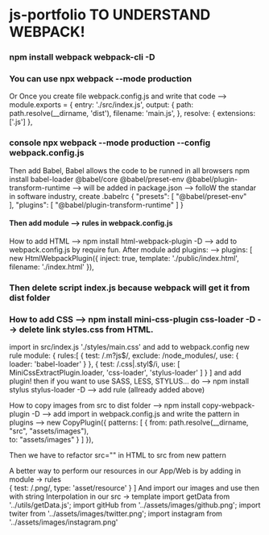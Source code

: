 # js-portfolio TO UNDERSTAND WEBPACK!

### npm install webpack webpack-cli -D
### You can use npx webpack --mode production 

Or  Once you create file webpack.config.js and write that code --> module.exports = {
    entry: './src/index.js',
   output: {
        path: path.resolve(__dirname, 'dist'),
        filename: 'main.js',
    },
    resolve: {
        extensions: ['.js']
    },
###     console npx webpack --mode production --config webpack.config.js

 Then add Babel, Babel allows the code to be runned in all browsers npm install babel-loader @babel/core @babel/preset-env @babel/plugin-transform-runtime --> will be added in package.json --> folloW the standar in software industry, create .babelrc 
 {
    "presets": [
        "@babel/preset-env"  
    ],
    "plugins": [
        "@babel/plugin-transform-runtime"
    ]
 }

#### Then add module --> rules in webpack.config.js

 How to add HTML --> npm install html-webpack-plugin -D --> add to webpack.config.js by require fun. After module add plugins: -->  plugins: [
       new HtmlWebpackPlugin({
            inject: true,
            template: './public/index.html',
            filename: './index.html'
        }),

### Then delete script index.js because webpack will get it from dist folder

### How to add CSS --> npm install mini-css-plugin css-loader -D --> delete link styles.css from HTML. 
 import in src/index.js './styles/main.css' and add to webpack.config new rule 
 module: {
        rules:[
        {
            test: /\.m?js$/,
           exclude: /node_modules/,
            use: {
                loader: 'babel-loader'
            }
        },
        {
            test: /\.css|.styl$/i, 
            use: [
                MiniCssExtractPlugin.loader,
                'css-loader',
                'stylus-loader' 
            ]
        }
    ]
 and add plugin! then if you want to use SASS, LESS, STYLUS... do --> npm install stylus stylus-loader -D --> add rule (allready added above)

 How to copy images from src to dist folder --> npm install copy-webpack-plugin -D --> add import in webpack.config.js and write the pattern in plugins -->
 new CopyPlugin({
            patterns: [
               {
              from: path.resolve(__dirname, "src", "assets/images"),  
                    to: "assets/images"
                }
            ]
        }), 

 Then we have to refactor src="" in HTML to src from new pattern

 A better way to perform our resources in our App/Web is by adding in module -> rules    
       {
            test: /\.png/,
            type: 'asset/resource'
        }
    ]
 And import our images and use then with string Interpolation in our src -> template
 import getData from '../utils/getData.js';
 import gitHub from '../assets/images/github.png';
 import twiter from '../assets/images/twitter.png';
 import instagram from '../assets/images/instagram.png'
